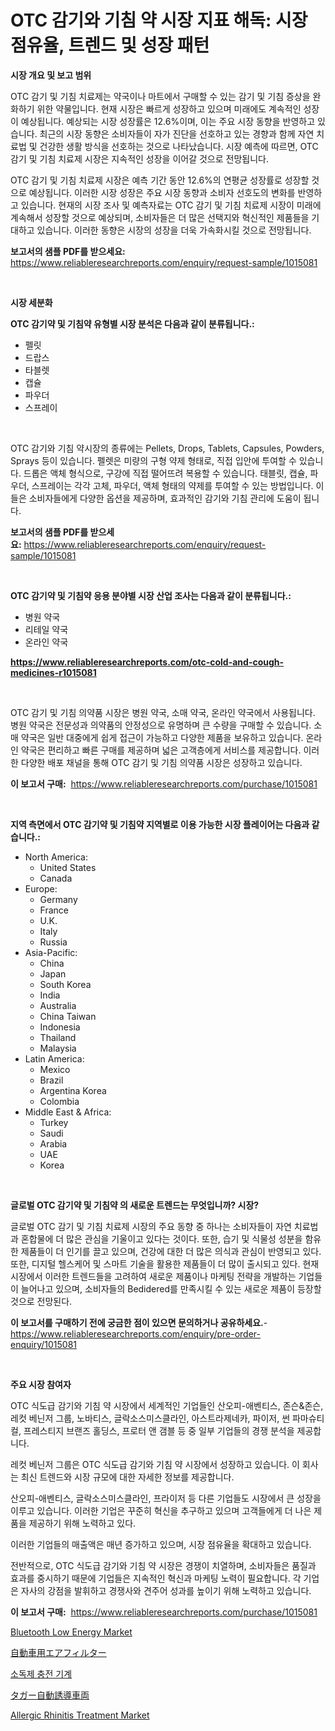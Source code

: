 <p><h1>OTC 감기와 기침 약 시장 지표 해독: 시장 점유율, 트렌드 및 성장 패턴</h1></p><p><strong>시장 개요 및 보고 범위</strong></p>
<p><p>OTC 감기 및 기침 치료제는 약국이나 마트에서 구매할 수 있는 감기 및 기침 증상을 완화하기 위한 약물입니다. 현재 시장은 빠르게 성장하고 있으며 미래에도 계속적인 성장이 예상됩니다. 예상되는 시장 성장률은 12.6%이며, 이는 주요 시장 동향을 반영하고 있습니다. 최근의 시장 동향은 소비자들이 자가 진단을 선호하고 있는 경향과 함께 자연 치료법 및 건강한 생활 방식을 선호하는 것으로 나타났습니다. 시장 예측에 따르면, OTC 감기 및 기침 치료제 시장은 지속적인 성장을 이어갈 것으로 전망됩니다.</p><p>OTC 감기 및 기침 치료제 시장은 예측 기간 동안 12.6%의 연평균 성장률로 성장할 것으로 예상됩니다. 이러한 시장 성장은 주요 시장 동향과 소비자 선호도의 변화를 반영하고 있습니다. 현재의 시장 조사 및 예측자료는 OTC 감기 및 기침 치료제 시장이 미래에 계속해서 성장할 것으로 예상되며, 소비자들은 더 많은 선택지와 혁신적인 제품들을 기대하고 있습니다. 이러한 동향은 시장의 성장을 더욱 가속화시킬 것으로 전망됩니다.</p></p>
<p><strong>보고서의 샘플 PDF를 받으세요:</strong> <a href="https://www.reliableresearchreports.com/enquiry/request-sample/1015081">https://www.reliableresearchreports.com/enquiry/request-sample/1015081</a></p>
<p>&nbsp;</p>
<p><strong>시장 세분화</strong></p>
<p><strong>OTC 감기약 및 기침약 유형별 시장 분석은 다음과 같이 분류됩니다.:</strong></p>
<p><ul><li>펠릿</li><li>드랍스</li><li>타블렛</li><li>캡슐</li><li>파우더</li><li>스프레이</li></ul></p>
<p>&nbsp;</p>
<p><p>OTC 감기와 기침 약시장의 종류에는 Pellets, Drops, Tablets, Capsules, Powders, Sprays 등이 있습니다. 펠렛은 미량의 구형 약제 형태로, 직접 입안에 투여할 수 있습니다. 드롭은 액체 형식으로, 구강에 직접 떨어뜨려 복용할 수 있습니다. 태블릿, 캡슐, 파우더, 스프레이는 각각 고체, 파우더, 액체 형태의 약제를 투여할 수 있는 방법입니다. 이들은 소비자들에게 다양한 옵션을 제공하며, 효과적인 감기와 기침 관리에 도움이 됩니다.</p></p>
<p><strong>보고서의 샘플 PDF를 받으세요:</strong>&nbsp;<a href="https://www.reliableresearchreports.com/enquiry/request-sample/1015081">https://www.reliableresearchreports.com/enquiry/request-sample/1015081</a></p>
<p>&nbsp;</p>
<p><strong> OTC 감기약 및 기침약 응용 분야별 시장 산업 조사는 다음과 같이 분류됩니다.:</strong></p>
<p><ul><li>병원 약국</li><li>리테일 약국</li><li>온라인 약국</li></ul></p>
<p><strong><a href="https://www.reliableresearchreports.com/otc-cold-and-cough-medicines-r1015081">https://www.reliableresearchreports.com/otc-cold-and-cough-medicines-r1015081</a></strong></p>
<p>&nbsp;</p>
<p><p>OTC 감기 및 기침 의약품 시장은 병원 약국, 소매 약국, 온라인 약국에서 사용됩니다. 병원 약국은 전문성과 의약품의 안정성으로 유명하며 큰 수량을 구매할 수 있습니다. 소매 약국은 일반 대중에게 쉽게 접근이 가능하고 다양한 제품을 보유하고 있습니다. 온라인 약국은 편리하고 빠른 구매를 제공하며 넓은 고객층에게 서비스를 제공합니다. 이러한 다양한 배포 채널을 통해 OTC 감기 및 기침 의약품 시장은 성장하고 있습니다.</p></p>
<p><strong>이 보고서 구매:</strong>&nbsp; <a href="https://www.reliableresearchreports.com/purchase/1015081">https://www.reliableresearchreports.com/purchase/1015081</a></p>
<p>&nbsp;</p>
<p><strong>지역 측면에서 OTC 감기약 및 기침약 지역별로 이용 가능한 시장 플레이어는 다음과 같습니다.:</strong></p>
<p><ul>
    <li>
        North America:
        <ul>
            <li>United States</li>
            <li>Canada</li>
        </ul>
    </li>
    <li>
        Europe:
        <ul>
            <li>Germany</li>
            <li>France</li>
            <li>U.K.</li>
            <li>Italy</li>
            <li>Russia</li>
        </ul>
    </li>
    <li>
        Asia-Pacific:
        <ul>
            <li>China</li>
            <li>Japan</li>
            <li>South Korea</li>
            <li>India</li>
            <li>Australia</li>
            <li>China Taiwan</li>
            <li>Indonesia</li>
            <li>Thailand</li>
            <li>Malaysia</li>
        </ul>
    </li>
    <li>
        Latin America:
        <ul>
            <li>Mexico</li>
            <li>Brazil</li>
            <li>Argentina Korea</li>
            <li>Colombia</li>
        </ul>
    </li>
    <li>
        Middle East & Africa:
        <ul>
            <li>Turkey</li>
            <li>Saudi</li>
            <li>Arabia</li>
            <li>UAE</li>
            <li>Korea</li>
        </ul>
    </li>
    </ul></p>
<p>&nbsp;</p>
<p><strong>글로벌 OTC 감기약 및 기침약 의 새로운 트렌드는 무엇입니까? 시장?</strong></p>
<p><p>글로벌 OTC 감기 및 기침 치료제 시장의 주요 동향 중 하나는 소비자들이 자연 치료법과 혼합물에 더 많은 관심을 기울이고 있다는 것이다. 또한, 습기 및 식물성 성분을 함유한 제품들이 더 인기를 끌고 있으며, 건강에 대한 더 많은 의식과 관심이 반영되고 있다. 또한, 디지털 헬스케어 및 스마트 기술을 활용한 제품들이 더 많이 출시되고 있다. 현재 시장에서 이러한 트렌드들을 고려하여 새로운 제품이나 마케팅 전략을 개발하는 기업들이 늘어나고 있으며, 소비자들의 Bedidered를 만족시킬 수 있는 새로운 제품이 등장할 것으로 전망된다.</p></p>
<p><strong>이 보고서를 구매하기 전에 궁금한 점이 있으면 문의하거나 공유하세요.</strong>- <a href="https://www.reliableresearchreports.com/enquiry/pre-order-enquiry/1015081">https://www.reliableresearchreports.com/enquiry/pre-order-enquiry/1015081</a></p>
<p>&nbsp;</p>
<p><strong>주요 시장 참여자</strong></p>
<p><p>OTC 식도급 감기와 기침 약 시장에서 세계적인 기업들인 산오피-애벤티스, 존슨&존슨,레컷 베닌저 그룹, 노바티스, 글락소스미스클라인, 아스트라제네카, 파이저, 썬 파마슈티컬, 프레스티지 브랜즈 홀딩스, 프로터 앤 갬블 등 중 일부 기업들의 경쟁 분석을 제공합니다. </p><p>레컷 베닌저 그룹은 OTC 식도급 감기와 기침 약 시장에서 성장하고 있습니다. 이 회사는 최신 트렌드와 시장 규모에 대한 자세한 정보를 제공합니다. </p><p>산오피-애벤티스, 글락소스미스클라인, 프라이저 등 다른 기업들도 시장에서 큰 성장을 이루고 있습니다. 이러한 기업은 꾸준히 혁신을 추구하고 있으며 고객들에게 더 나은 제품을 제공하기 위해 노력하고 있다. </p><p>이러한 기업들의 매출액은 매년 증가하고 있으며, 시장 점유율을 확대하고 있습니다. </p><p>전반적으로, OTC 식도급 감기와 기침 약 시장은 경쟁이 치열하며, 소비자들은 품질과 효과를 중시하기 때문에 기업들은 지속적인 혁신과 마케팅 노력이 필요합니다. 각 기업은 자사의 강점을 발휘하고 경쟁사와 견주어 성과를 높이기 위해 노력하고 있습니다.</p></p>
<p><strong>이 보고서 구매:</strong>&nbsp;&nbsp;<a href="https://www.reliableresearchreports.com/purchase/1015081">https://www.reliableresearchreports.com/purchase/1015081</a></p>
<p><p><a href="https://github.com/edytherolanlouisejk1miz0wig/Market-Research-Report-List-2/blob/main/bluetooth-low-energy-market.md">Bluetooth Low Energy Market</a></p><p><a href="https://medium.com/@aurelianghideanu2022/%E8%87%AA%E5%8B%95%E8%BB%8A%E7%94%A8%E3%82%A8%E3%82%A2%E3%83%95%E3%82%A3%E3%83%AB%E3%82%BF%E3%83%BC%E5%B8%82%E5%A0%B4%E3%83%AC%E3%83%9D%E3%83%BC%E3%83%88%E3%81%AF-%E3%81%93%E3%81%AE%E5%B8%82%E5%A0%B4%E3%81%AE%E6%9C%80%E6%96%B0%E3%81%AE%E3%83%88%E3%83%AC%E3%83%B3%E3%83%89%E3%81%A8%E6%88%90%E9%95%B7%E6%A9%9F%E4%BC%9A%E3%82%92%E6%98%8E%E3%82%89%E3%81%8B%E3%81%AB%E3%81%97%E3%81%BE%E3%81%99-4a287059b4a8">自動車用エアフィルター</a></p><p><a href="https://medium.com/@lottierunte44/%EC%82%B4%EA%B7%A0%EC%A0%9C-%EC%B6%A9%EC%A0%84%EA%B8%B0-%EC%8B%9C%EC%9E%A5-%EC%8B%9C%EC%9E%A5-%EC%A0%90%EC%9C%A0%EC%9C%A8-%EC%8B%9C%EC%9E%A5-%EB%8F%99%ED%96%A5-%EB%B0%8F-%EB%AF%B8%EB%9E%98-%EC%84%B1%EC%9E%A5-%ED%83%90%EC%83%89-051e7493cc2a">소독제 충전 기계</a></p><p><a href="https://medium.com/@annchovey2023/%E3%83%88%E3%82%AC%E3%83%BC%E8%87%AA%E5%8B%95%E8%AA%98%E5%B0%8E%E8%BB%8A%E5%B8%82%E5%A0%B4%E3%81%AE%E8%A6%8F%E6%A8%A1-cagr-%E3%83%88%E3%83%AC%E3%83%B3%E3%83%89-2024-2030-0c46c62aade2">タガー自動誘導車両</a></p><p><a href="https://github.com/peachesmcdowel1/Market-Research-Report-List-2/blob/main/allergic-rhinitis-treatment-market.md">Allergic Rhinitis Treatment Market</a></p></p>
